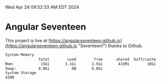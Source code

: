 Wed Apr 24 09:52:33 AM EDT 2024

# Angular Seventeen


This project is live at [https://angularseventeen.github.io](https://angularseventeen.github.io "Seventeen!") thanks to Github.

```bash
System Memory
               total        used        free      shared  buff/cache   available
Mem:            15Gi       3.1Gi       2.5Gi       415Mi        10Gi        12Gi
Swap:          8.0Gi          0B       8.0Gi
System Storage
420M	.
